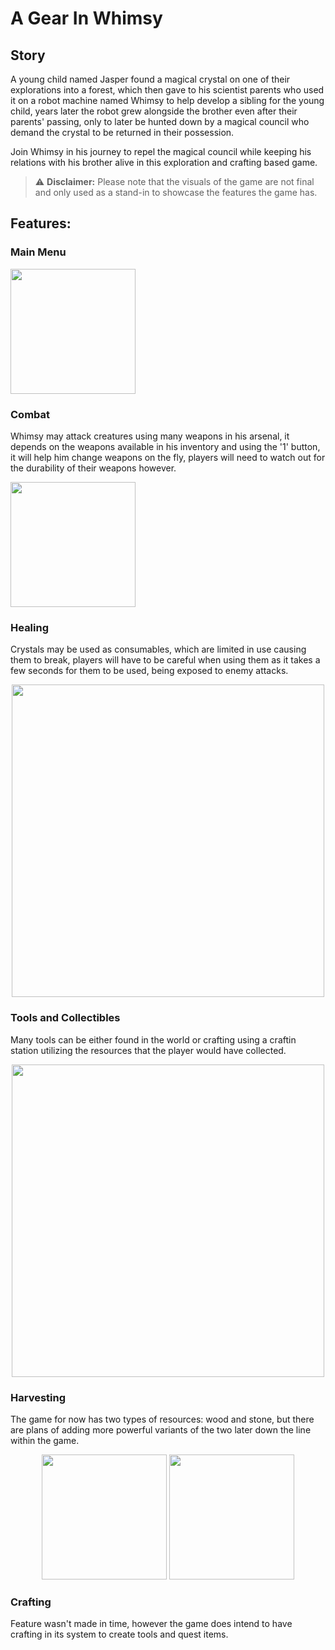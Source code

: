 # A Gear In Whimsy
## Story
A young child named Jasper found a magical crystal on one of their explorations into a forest, which then gave to his scientist parents who used it on a robot machine named Whimsy to help develop a sibling for the young child, years later the robot grew alongside the brother even after their parents' passing, only to later be hunted down by a magical council who demand the crystal to be returned in their possession.

Join Whimsy in his journey to repel the magical council while keeping his relations with his brother alive in this exploration and crafting based game.

>  ⚠️ **Disclaimer:** Please note that the visuals of the game are not final and only used as a stand-in to showcase the features the game has.

## Features:
### Main Menu
<p float="left">
  <img src="GIFs/MainMenu.gif" width = "200" height = "200">
</p>

### Combat
Whimsy may attack creatures using many weapons in his arsenal, it depends on the weapons available in his inventory and using the '1' button, it will help him change weapons on the fly, players will need to watch out for the durability of their weapons however.
<p float="left">
  <img src="GIFs/Combat.gif" width = "200" height = "200">
</p>

### Healing
Crystals may be used as consumables, which are limited in use causing them to break, players will have to be careful when using them as it takes a few seconds for them to be used, being exposed to enemy attacks.

<div style="text-align: center;">
  <img src="GIFs/Healing.gif" width = "500" height = "500">
</div>

### Tools and Collectibles
Many tools can be either found in the world or crafting using a craftin station utilizing the resources that the player would have collected.

<div style="text-align: center;">
  <img src="GIFs/Pickups.gif" width = "500" height = "500">
</div>

### Harvesting
The game for now has two types of resources: wood and stone, but there are plans of adding more powerful variants of the two later down the line within the game.

<div style="text-align: center;">
  <img src="GIFs/HarvestingWood.gif" width = "200" height = "200">
  <img src="GIFs/HarvestingStone.gif" width = "200" height = "200">
</div>

### Crafting
Feature wasn't made in time, however the game does intend to have crafting in its system to create tools and quest items.
